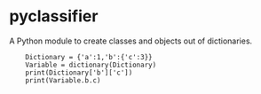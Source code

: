 # pyclassifier
A Python module to create classes and objects out of dictionaries.

``` from pyclassifier import dictionary
    Dictionary = {'a':1,'b':{'c':3}}
    Variable = dictionary(Dictionary)
    print(Dictionary['b']['c'])
    print(Variable.b.c)
